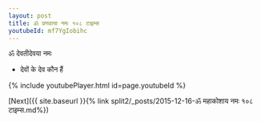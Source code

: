 ```yaml
---
layout: post
title: ॐ प्रणवाया नमः १०८ टाइम्स
youtubeId: mf7YgIobihc
---
```

 
 
 ॐ देवतीदेवया नमः  
 
 -  देवों के देव कौन हैं 
 
  
 
  
 
 
 
 
 
 


{% include youtubePlayer.html id=page.youtubeId %}
 
[Next]({{ site.baseurl }}{% link  split2/_posts/2015-12-16-ॐ महाकोशाय नमः १०८ टाइम्स.md%})
 
